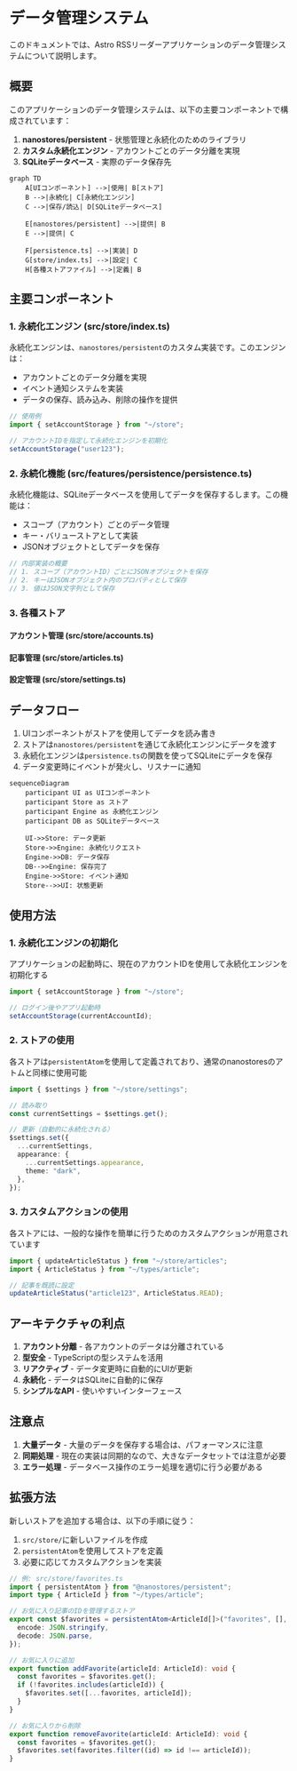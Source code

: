 # データ管理システム

このドキュメントでは、Astro RSSリーダーアプリケーションのデータ管理システムについて説明します。

## 概要

このアプリケーションのデータ管理システムは、以下の主要コンポーネントで構成されています：

1. **nanostores/persistent** - 状態管理と永続化のためのライブラリ
2. **カスタム永続化エンジン** - アカウントごとのデータ分離を実現
3. **SQLiteデータベース** - 実際のデータ保存先

```mermaid
graph TD
    A[UIコンポーネント] -->|使用| B[ストア]
    B -->|永続化| C[永続化エンジン]
    C -->|保存/読込| D[SQLiteデータベース]

    E[nanostores/persistent] -->|提供| B
    E -->|提供| C

    F[persistence.ts] -->|実装| D
    G[store/index.ts] -->|設定| C
    H[各種ストアファイル] -->|定義| B
```

## 主要コンポーネント

### 1. 永続化エンジン (src/store/index.ts)

永続化エンジンは、`nanostores/persistent`のカスタム実装です。このエンジンは：

- アカウントごとのデータ分離を実現
- イベント通知システムを実装
- データの保存、読み込み、削除の操作を提供

```typescript
// 使用例
import { setAccountStorage } from "~/store";

// アカウントIDを指定して永続化エンジンを初期化
setAccountStorage("user123");
```

### 2. 永続化機能 (src/features/persistence/persistence.ts)

永続化機能は、SQLiteデータベースを使用してデータを保存するします。この機能は：

- スコープ（アカウント）ごとのデータ管理
- キー・バリューストアとして実装
- JSONオブジェクトとしてデータを保存

```typescript
// 内部実装の概要
// 1. スコープ（アカウントID）ごとにJSONオブジェクトを保存
// 2. キーはJSONオブジェクト内のプロパティとして保存
// 3. 値はJSON文字列として保存
```

### 3. 各種ストア

#### アカウント管理 (src/store/accounts.ts)

#### 記事管理 (src/store/articles.ts)

#### 設定管理 (src/store/settings.ts)

## データフロー

1. UIコンポーネントがストアを使用してデータを読み書き
2. ストアは`nanostores/persistent`を通じて永続化エンジンにデータを渡す
3. 永続化エンジンは`persistence.ts`の関数を使ってSQLiteにデータを保存
4. データ変更時にイベントが発火し、リスナーに通知

```mermaid
sequenceDiagram
    participant UI as UIコンポーネント
    participant Store as ストア
    participant Engine as 永続化エンジン
    participant DB as SQLiteデータベース

    UI->>Store: データ更新
    Store->>Engine: 永続化リクエスト
    Engine->>DB: データ保存
    DB-->>Engine: 保存完了
    Engine->>Store: イベント通知
    Store-->>UI: 状態更新
```

## 使用方法

### 1. 永続化エンジンの初期化

アプリケーションの起動時に、現在のアカウントIDを使用して永続化エンジンを初期化する

```typescript
import { setAccountStorage } from "~/store";

// ログイン後やアプリ起動時
setAccountStorage(currentAccountId);
```

### 2. ストアの使用

各ストアは`persistentAtom`を使用して定義されており、通常のnanostoresのアトムと同様に使用可能

```typescript
import { $settings } from "~/store/settings";

// 読み取り
const currentSettings = $settings.get();

// 更新（自動的に永続化される）
$settings.set({
  ...currentSettings,
  appearance: {
    ...currentSettings.appearance,
    theme: "dark",
  },
});
```

### 3. カスタムアクションの使用

各ストアには、一般的な操作を簡単に行うためのカスタムアクションが用意されています

```typescript
import { updateArticleStatus } from "~/store/articles";
import { ArticleStatus } from "~/types/article";

// 記事を既読に設定
updateArticleStatus("article123", ArticleStatus.READ);
```

## アーキテクチャの利点

1. **アカウント分離** - 各アカウントのデータは分離されている
2. **型安全** - TypeScriptの型システムを活用
3. **リアクティブ** - データ変更時に自動的にUIが更新
4. **永続化** - データはSQLiteに自動的に保存
5. **シンプルなAPI** - 使いやすいインターフェース

## 注意点

1. **大量データ** - 大量のデータを保存する場合は、パフォーマンスに注意
2. **同期処理** - 現在の実装は同期的なので、大きなデータセットでは注意が必要
3. **エラー処理** - データベース操作のエラー処理を適切に行う必要がある

## 拡張方法

新しいストアを追加する場合は、以下の手順に従う：

1. `src/store/`に新しいファイルを作成
2. `persistentAtom`を使用してストアを定義
3. 必要に応じてカスタムアクションを実装

```typescript
// 例: src/store/favorites.ts
import { persistentAtom } from "@nanostores/persistent";
import type { ArticleId } from "~/types/article";

// お気に入り記事のIDを管理するストア
export const $favorites = persistentAtom<ArticleId[]>("favorites", [], {
  encode: JSON.stringify,
  decode: JSON.parse,
});

// お気に入りに追加
export function addFavorite(articleId: ArticleId): void {
  const favorites = $favorites.get();
  if (!favorites.includes(articleId)) {
    $favorites.set([...favorites, articleId]);
  }
}

// お気に入りから削除
export function removeFavorite(articleId: ArticleId): void {
  const favorites = $favorites.get();
  $favorites.set(favorites.filter((id) => id !== articleId));
}
```
